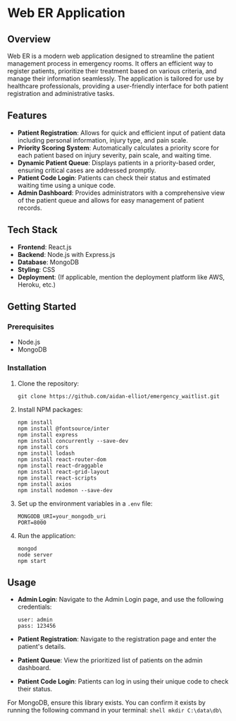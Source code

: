 # Web ER Application

## Overview

Web ER is a modern web application designed to streamline the patient management process in emergency rooms. It offers an efficient way to register patients, prioritize their treatment based on various criteria, and manage their information seamlessly. The application is tailored for use by healthcare professionals, providing a user-friendly interface for both patient registration and administrative tasks.

## Features

- **Patient Registration**: Allows for quick and efficient input of patient data including personal information, injury type, and pain scale.
- **Priority Scoring System**: Automatically calculates a priority score for each patient based on injury severity, pain scale, and waiting time.
- **Dynamic Patient Queue**: Displays patients in a priority-based order, ensuring critical cases are addressed promptly.
- **Patient Code Login**: Patients can check their status and estimated waiting time using a unique code.
- **Admin Dashboard**: Provides administrators with a comprehensive view of the patient queue and allows for easy management of patient records.

## Tech Stack

- **Frontend**: React.js
- **Backend**: Node.js with Express.js
- **Database**: MongoDB
- **Styling**: CSS
- **Deployment**: (If applicable, mention the deployment platform like AWS, Heroku, etc.)

## Getting Started

### Prerequisites

- Node.js
- MongoDB

### Installation

1. Clone the repository:
    ```
    git clone https://github.com/aidan-elliot/emergency_waitlist.git
    ```

2. Install NPM packages:
    ```shell
    npm install
    npm install @fontsource/inter
    npm install express
    npm install concurrently --save-dev
    npm install cors
    npm install lodash
    npm install react-router-dom
    npm install react-draggable
    npm install react-grid-layout
    npm install react-scripts
    npm install axios
    npm install nodemon --save-dev
    ```

3. Set up the environment variables in a `.env` file:
    ```env
    MONGODB_URI=your_mongodb_uri
    PORT=8000
    ```

4. Run the application:
    ```shell
    mongod
    node server
    npm start
    ```

## Usage

- **Admin Login**: Navigate to the Admin Login page, and use the following credentials:
    ```
    user: admin
    pass: 123456
    ```

- **Patient Registration**: Navigate to the registration page and enter the patient's details.

- **Patient Queue**: View the prioritized list of patients on the admin dashboard.

- **Patient Code Login**: Patients can log in using their unique code to check their status.

For MongoDB, ensure this library exists. You can confirm it exists by running the following command in your terminal:
    ```shell
    mkdir C:\data\db\
    ```
